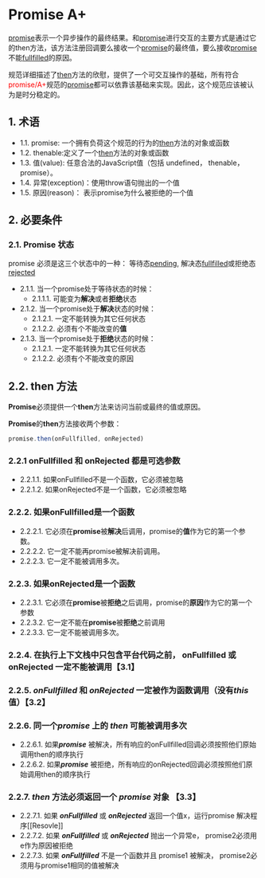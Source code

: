 # Promise A+

[promise]()表示一个异步操作的最终结果。和[promise]()进行交互的主要方式是通过它的then方法，该方法注册回调要么接收一个[promise]()的最终值，要么接收[promise]()不能[fullfilled]()的原因。

规范详细描述了[then]()方法的欣慰，提供了一个可交互操作的基础，所有符合<span style="color:red">promise/A+</span>规范的[promise]()都可以依靠该基础来实现。因此，这个规范应该被认为是时分稳定的。



## 1. 术语

* 1.1. promise: 一个拥有负荷这个规范的行为的[then]()方法的对象或函数
* 1.2. thenable:定义了一个[then]()方法的对象或函数
* 1.3. 值(value): 任意合法的JavaScript值（包括 undefined， thenable， promise）。
* 1.4. 异常(exception)：使用throw语句抛出的一个值
* 1.5. 原因(reason)： 表示promise为什么被拒绝的一个值

## 2. 必要条件

### 2.1. Promise 状态

promise 必须是这三个状态中的一种： 等待态[pending](), 解决态[fullfilled]()或拒绝态[rejected]()

* 2.1.1. 当一个promise处于等待状态的时候：
  * 2.1.1.1. 可能变为<b>解决</b>或者<b>拒绝</b>状态
* 2.1.2. 当一个promise处于<b>解决</b>状态的时候：
  * 2.1.2.1. 一定不能转换为其它任何状态
  * 2.1.2.2. 必须有个不能改变的<b>值</b>
* 2.1.3. 当一个promise处于<b>拒绝</b>状态的时候：
  * 2.1.2.1. 一定不能转换为其它任何状态
  * 2.1.2.2. 必须有个不能改变的原因

## 2.2. then 方法

**Promise**必须提供一个**then**方法来访问当前或最终的值或原因。

**Promise**的**then**方法接收两个参数：

```js
promise.then(onFullfilled, onRejected)
```

### 2.2.1 **onFullfilled**   和 **onRejected** 都是可选参数

* 2.2.1.1. 如果onFullfilled不是一个函数，它必须被忽略
* 2.2.1.2. 如果onRejected不是一个函数，它必须被忽略

### 2.2.2. 如果**onFullfilled**是一个函数

* 2.2.2.1. 它必须在**promise**被**解决**后调用，promise的**值**作为它的第一个参数。
* 2.2.2.2. 它一定不能再promise被解决前调用。
* 2.2.2.3. 它一定不能被调用多次。

### 2.2.3. 如果**onRejected**是一个函数

* 2.2.3.1. 它必须在**promise**被**拒绝**之后调用，promise的**原因**作为它的第一个参数
* 2.2.3.2. 它一定不能在**promise**被<b>拒绝</b>之前调用
* 2.2.3.3. 它一定不能被调用多次。

### 2.2.4. 在执行上下文栈中只包含平台代码之前， onFullfilled 或onRejected 一定不能被调用【3.1】

### 2.2.5. ***onFullfilled***  和 ***onRejected***  一定被作为函数调用（没有***this***值）【3.2】

### 2.2.6. 同一个***promise*** 上的 ***then*** 可能被调用多次

- 2.2.6.1. 如果***promise*** 被解决，所有响应的onFullfilled回调必须按照他们原始调用then的顺序执行
- 2.2.6.2. 如果***promise*** 被拒绝，所有响应的onRejected回调必须按照他们原始调用then的顺序执行

###  2.2.7. ***then***  方法必须返回一个 ***promise*** 对象 【3.3】

- 2.2.7.1. 如果 ***onFullfilled***  或 ***onRejected***  返回一个值x，运行promise 解决程序[[Resovle]]
- 2.2.7.2. 如果 ***onFullfilled***  或 ***onRejected***  抛出一个异常e， promise2必须用e作为原因被拒绝
- 2.2.7.3. 如果 ***onFullfilled***  不是一个函数并且 promise1 被解决， promise2必须用与promise1相同的值被解决